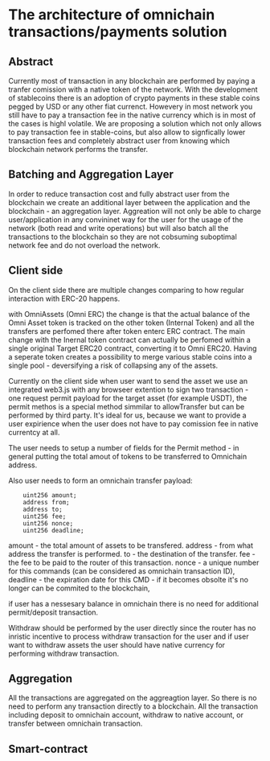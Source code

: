 # The architecture of omnichain transactions/payments solution

## Abstract

Currently most of transaction in any blockchain are performed by paying a tranfer comission with a native token of the network. With the development of stablecoins there is an adoption of crypto payments in these stable coins pegged by USD or any other fiat currenct. Howevery in most network you still have to pay a transaction fee in the native currency which is in most of the cases is highl volatile. We are proposing a solution which not only allows to pay transaction fee in stable-coins, but also allow to signfically lower transaction fees and completely abstract user from knowing which blockchain network performs the transfer.


## Batching and Aggregation Layer

In order to reduce transaction cost and fully abstract user from the blockchain we create an additional layer between the application and the blockchain - an aggregation layer. Aggreation will not only be able to  charge user/application in any convininet way for the user for the usage of the network (both read and write operations) but will also batch all the transactions to the blockchain so they are not cobsuming suboptimal network fee and do not overload the network.

## Client side

On the client side there are multiple changes comparing to how regular interaction with ERC-20 happens. 

with OmniAssets (Omni ERC) the change is that the actual balance of the Omni Asset token is tracked on the other token (Internal Token) and all the transfers are perfomed there after token enterc ERC contract. The main change with the Inernal token contract can actually be perfomed within a single original Target ERC20 contract, converting it to Omni ERC20. Having a seperate token creates a possibility to merge various stable coins into a single pool - deversifying a risk of collapsing any of the assets.

Currently on the client side when user want to send the asset we use an integrated web3.js with any browseer extention to sign two transaction - one request permit payload for the target asset (for example USDT), the permit methos is a special method simmilar to allowTransfer but can be performed by third party. It's ideal for us, because we want to provide a user expirience when the user does not have to pay comission fee in native currentcy at all. 

The user needs to setup a number of fields for the Permit method - in general putting the total amout of tokens to be transferred to Omnichain address.

Also user needs to form an omnichain transfer payload:

        uint256 amount;
        address from;
        address to;
        uint256 fee;
        uint256 nonce;
        uint256 deadline;


amount - the total amount of assets to be transfered. 
address - from what address the transfer is performed.
to - the destination of the transfer.
fee - the fee to be paid to the router of this transaction.
nonce - a unique number for this commands (can be considered as omnichain transaction ID),
deadline - the expiration date for this CMD - if it becomes obsolte it's no longer can be commited to the blockchain,


if user has a nessesary balance in omnichain there is no need for additional permit/deposit transaction.

Withdraw should be performed by the user directly since the router has no inristic incentive to process withdraw transaction for the user and if user want to withdraw assets the user should have native currency for performing withdraw transaction.

## Aggregation

All the transactions are aggregated on the aggreagtion layer. So there is no need to perform any transaction directly to a blockchain. All the transaction including deposit to omnichain account, withdraw to native account, or transfer between omnichain transaction. 


## Smart-contract